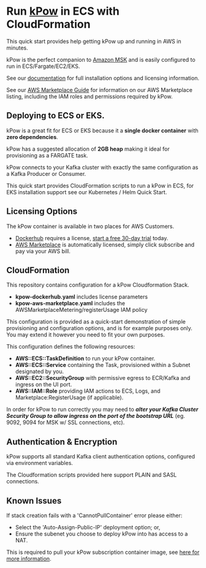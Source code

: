# Run [kPow](https://kpow.io) in ECS with CloudFormation

This quick start provides help getting kPow up and running in AWS in minutes.

kPow is the perfect companion to [Amazon MSK](https://aws.amazon.com/msk/) and is easily configured to run in ECS/Fargate/EC2/EKS.

See our [documentation](https://docs.kpow.io/) for full installation options and licensing information.

See our [AWS Marketplace Guide](https://docs.kpow.io/installation/aws-marketplace) for information on our AWS Marketplace listing, including the IAM roles and permissions required by kPow.

## Deploying to ECS or EKS.

kPow is a great fit for ECS or EKS because it a **single docker container** with **zero dependencies**.

kPow has a suggested allocation of **2GB heap** making it ideal for provisioning as a FARGATE task.

kPow connects to your Kafka cluster with exactly the same configuration as a Kafka Producer or Consumer.

This quick start provides CloudFormation scripts to run a kPow in ECS, for EKS installation support see our Kubernetes / Helm Quick Start.

## Licensing Options

The kPow container is available in two places for AWS Customers.

* [Dockerhub](https://hub.docker.com/r/operatr/kpow) requires a license, [start a free 30-day trial](https://kpow.io/try) today.
* [AWS Marketplace](https://aws.amazon.com/marketplace/seller-profile?id=ab356f1d-3394-4523-b5d4-b339e3cca9e0&ref=dtl_B084BTWJHD) is automatically licensed, simply click subscribe and pay via your AWS bill.

## CloudFormation

This repository contains configuration for a kPow Cloudformation Stack.

* **kpow-dockerhub.yaml** includes license parameters
* **kpow-aws-marketplace.yaml** includes the AWSMarketplaceMetering/registerUsage IAM policy

This configuration is provided as a quick-start demonstration of simple provisioning and configuration options, and is for example purposes only. You may extend it however you need to fit your own purposes.

This configuration defines the following resources:

* **AWS::ECS::TaskDefinition** to run your kPow container.
* **AWS::ECS::Service** containing the Task, provisioned within a Subnet designated by you.
* **AWS::EC2::SecurityGroup** with permissive egress to ECR/Kafka and ingress on the UI port.
* **AWS::IAM::Role** providing IAM actions to ECS, Logs, and Marketplace:RegisterUsage (if applicable).

In order for kPow to run correctly you may need to ***alter your Kafka Cluster Security Group to allow ingress on the port of the bootstrap URL*** (eg. 9092, 9094 for MSK w/ SSL connections, etc).

## Authentication & Encryption

kPow supports all standard Kafka client authentication options, configured via environment variables.

The Cloudformation scripts provided here support PLAIN and SASL connections.

## Known Issues

If stack creation fails with a 'CannotPullContainer' error please either:

* Select the 'Auto-Assign-Public-IP' deployment option; or,
* Ensure the subenet you choose to deploy kPow into has access to a NAT.

This is required to pull your kPow subscription container image, see [here for more information](https://github.com/aws/amazon-ecs-agent/issues/1128).

